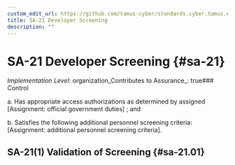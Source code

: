 ```yaml
---
custom_edit_url: https://github.com/tamus-cyber/standards.cyber.tamus.edu/tree/main/static/content/tamus.edu/TAMUS_profile.xml
title: SA-21 Developer Screening
description: ""
---
```


# SA-21 Developer Screening {#sa-21}

_Implementation Level_: organization_Contributes to Assurance_: true### Control

a. Has appropriate access authorizations as determined by assigned [Assignment: official government duties] ; and

b. Satisfies the following additional personnel screening criteria: [Assignment: additional personnel screening criteria].

## SA-21(1) Validation of Screening {#sa-21.01}

